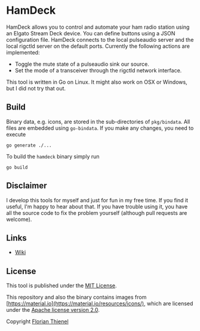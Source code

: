 # HamDeck

HamDeck allows you to control and automate your ham radio station using an Elgato Stream Deck device. You can define buttons using a JSON configuration file. HamDeck connects to the local pulseaudio server and the local rigctld server on the default ports. Currently the following actions are implemented:

* Toggle the mute state of a pulseaudio sink our source.
* Set the mode of a transceiver through the rigctld network interface.

This tool is written in Go on Linux. It might also work on OSX or Windows, but I did not try that out.

## Build

Binary data, e.g. icons, are stored in the sub-directories of `pkg/bindata`. All files are embedded using `go-bindata`. If you make any changes, you need to execute

```
go generate ./...
```

To build the `hamdeck` binary simply run

```
go build
```

## Disclaimer

I develop this tools for myself and just for fun in my free time. If you find it useful, I'm happy to hear about that. If you have trouble using it, you have all the source code to fix the problem yourself (although pull requests are welcome).

## Links

* [Wiki](https://github.com/ftl/hamdeck/wiki)

## License

This tool is published under the [MIT License](https://www.tldrlegal.com/l/mit).

This repository and also the binary contains images from [https://material.io](https://material.io/resources/icons/), which are licensed under the [Apache license version 2.0](https://www.apache.org/licenses/LICENSE-2.0.html).

Copyright [Florian Thienel](http://thecodingflow.com/)
